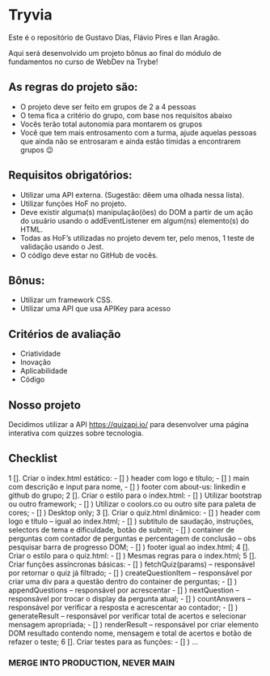 # Tryvia

Este é o repositório de Gustavo Dias, Flávio Pires e Ilan Aragão.

Aqui será desenvolvido um projeto bônus ao final do módulo de fundamentos no curso de WebDev na Trybe!

## As regras do projeto são:

- O projeto deve ser feito em grupos de 2 a 4 pessoas
- O tema fica a critério do grupo, com base nos requisitos abaixo
- Vocês terão total autonomia para montarem os grupos
- Você que tem mais entrosamento com a turma, ajude aquelas pessoas que ainda não se entrosaram e ainda estão tímidas a encontrarem grupos :wink:

## Requisitos obrigatórios:

- Utilizar uma API externa. (Sugestão: dêem uma olhada nessa lista).
- Utilizar funções HoF no projeto.
- Deve existir alguma(s) manipulação(ões) do DOM a partir de um ação do usuário usando o addEventListener em algum(ns) elemento(s) do HTML.
- Todas as HoF’s utilizadas no projeto devem ter, pelo menos, 1 teste de validação usando o Jest.
- O código deve estar no GitHub de vocês.

## Bônus:

- Utilizar um framework CSS.
- Utilizar uma API que usa APIKey para acesso

## Critérios de avaliação

- Criatividade
- Inovação
- Aplicabilidade
- Código

## Nosso projeto

Decidimos utilizar a API https://quizapi.io/ para desenvolver uma página interativa com quizzes sobre tecnologia.

## Checklist

1 []. Criar o index.html estático:
	- [] ) header com logo e título;
	- [] ) main com descrição e input para nome, 
	- [] ) footer com about-us: linkedin e github do grupo;
2 []. Criar o estilo para o index.html:
	- [] ) Utilizar bootstrap ou outro framework;
	- [] ) Utilizar o coolors.co ou outro site para paleta de cores;
	- [] ) Desktop only;
3 []. Criar o quiz.html dinâmico:
	- [] ) header com logo e título – igual ao index.html;
	- [] ) subtitulo de saudação, instruções, selectors de tema e dificuldade, botão de submit;
	- [] ) container de perguntas com contador de perguntas e percentagem de conclusão – obs pesquisar barra de progresso DOM;
	- [] ) footer igual ao index.html;
4 []. Criar o estilo para o quiz.html:
	- [] ) Mesmas regras para o index.html;
5 []. Criar funções assíncronas básicas:
	- [] ) fetchQuiz(params) – responsável por retornar o quiz já filtrado;
	- [] ) createQuestionItem – responsável por criar uma div para a questão dentro do container de perguntas;
	- [] ) appendQuestions – responsável por acrescentar 
	- [] ) nextQuestion – responsável por trocar o display da pergunta atual;
	- [] ) countAnswers – responsável por verificar a resposta e acrescentar ao contador;
	- [] ) generateResult – responsável por verificar total de acertos e selecionar mensagem apropriada;
	- [] ) renderResult – responsável por criar elemento DOM resultado contendo nome, mensagem e total de acertos e botão de refazer o teste;
6 []. Criar testes para as funções:
	- [] ) ...

### MERGE INTO PRODUCTION, NEVER MAIN 
